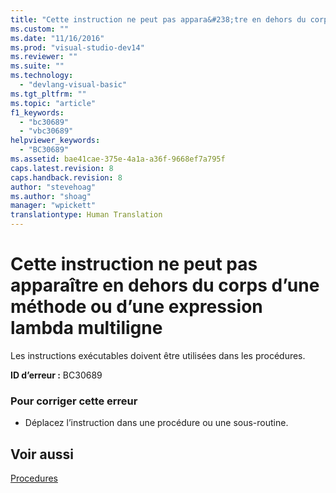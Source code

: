 ```yaml
---
title: "Cette instruction ne peut pas appara&#238;tre en dehors du corps d’une m&#233;thode ou d’une expression lambda multiligne | Microsoft Docs"
ms.custom: ""
ms.date: "11/16/2016"
ms.prod: "visual-studio-dev14"
ms.reviewer: ""
ms.suite: ""
ms.technology: 
  - "devlang-visual-basic"
ms.tgt_pltfrm: ""
ms.topic: "article"
f1_keywords: 
  - "bc30689"
  - "vbc30689"
helpviewer_keywords: 
  - "BC30689"
ms.assetid: bae41cae-375e-4a1a-a36f-9668ef7a795f
caps.latest.revision: 8
caps.handback.revision: 8
author: "stevehoag"
ms.author: "shoag"
manager: "wpickett"
translationtype: Human Translation
---
```

# Cette instruction ne peut pas appara&#238;tre en dehors du corps d’une m&#233;thode ou d’une expression lambda multiligne
Les instructions exécutables doivent être utilisées dans les procédures.  
  
 **ID d’erreur :** BC30689  
  
### Pour corriger cette erreur  
  
-   Déplacez l’instruction dans une procédure ou une sous\-routine.  
  
## Voir aussi  
 [Procedures](../../visual-basic/programming-guide/language-features/procedures/index.md)